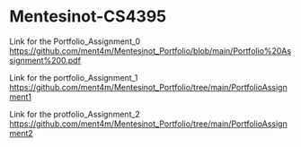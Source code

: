 # Mentesinot-CS4395

Link for the Portfolio_Assignment_0
https://github.com/ment4m/Mentesinot_Portfolio/blob/main/Portfolio%20Assignment%200.pdf

Link for the portfolio_Assignment_1
https://github.com/ment4m/Mentesinot_Portfolio/tree/main/PortfolioAssignment1

Link for the protfolio_Assignment_2
https://github.com/ment4m/Mentesinot_Portfolio/tree/main/PortfolioAssignment2
